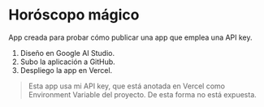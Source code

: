 # Horóscopo mágico

App creada para probar cómo publicar una app que emplea una API key.

1. Diseño en Google AI Studio.
2. Subo la aplicación a GitHub.
3. Despliego la app en Vercel.

> Esta app usa mi API key, que está anotada en Vercel como Environment Variable del proyecto. De esta forma no está expuesta.
